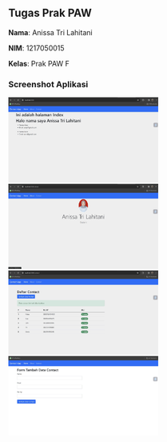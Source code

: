 ## Tugas Prak PAW

**Nama**: Anissa Tri Lahitani

**NIM**: 1217050015

**Kelas**: Prak PAW F

### Screenshot Aplikasi

<img src="ss/1.jpeg" alt="alt text" width="300">
<img src="ss/2.jpeg" alt="alt text" width="300">
<img src="ss/3.jpeg" alt="alt text" width="300">
<img src="ss/4.jpeg" alt="alt text" width="300">
